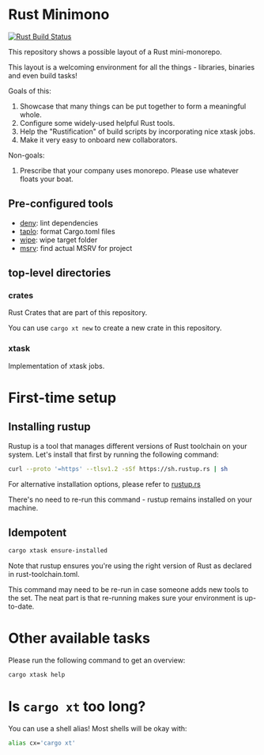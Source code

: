 # Rust Minimono

[![Rust Build Status](https://img.shields.io/github/actions/workflow/status/tomsik68/rust-minimono/rust.yml?style=for-the-badge)](https://github.com/tomsik68/rust-minimono/actions/workflows/rust.yml)

This repository shows a possible layout of a Rust mini-monorepo.

This layout is a welcoming environment for all the things - libraries, binaries and even build tasks!

Goals of this:
1. Showcase that many things can be put together to form a meaningful whole.
2. Configure some widely-used helpful Rust tools.
3. Help the "Rustification" of build scripts by incorporating nice xtask jobs.
4. Make it very easy to onboard new collaborators.

Non-goals:
1. Prescribe that your company uses monorepo. Please use whatever floats your boat.

## Pre-configured tools

- [deny](https://github.com/EmbarkStudios/cargo-deny): lint dependencies
- [taplo](https://github.com/tamasfe/taplo): format Cargo.toml files
- [wipe](https://github.com/mihai-dinculescu/cargo-wipe): wipe target folder
- [msrv](https://github.com/foresterre/cargo-msrv): find actual MSRV for project

## top-level directories

### crates

Rust Crates that are part of this repository.

You can use `cargo xt new` to create a new crate in this repository.

### xtask

Implementation of xtask jobs.

# First-time setup

## Installing rustup

Rustup is a tool that manages different versions of Rust toolchain on your system.
Let's install that first by running the following command:

```bash
curl --proto '=https' --tlsv1.2 -sSf https://sh.rustup.rs | sh
```

For alternative installation options, please refer to [rustup.rs](https://rustup.rs/)

There's no need to re-run this command - rustup remains installed on your machine.

## Idempotent

```bash
cargo xtask ensure-installed
```

Note that rustup ensures you're using the right version of Rust as declared in rust-toolchain.toml.

This command may need to be re-run in case someone adds new tools to the set. The neat part is that re-running makes sure your environment is up-to-date.

# Other available tasks

Please run the following command to get an overview:

```bash
cargo xtask help
```

# Is `cargo xt` too long?

You can use a shell alias! Most shells will be okay with:

```bash
alias cx='cargo xt'
```
